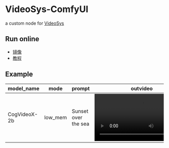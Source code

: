 # VideoSys-ComfyUI
a custom node for [VideoSys](https://github.com/NUS-HPC-AI-Lab/VideoSys)

## Run online
- [镜像](https://www.xiangongyun.com/image/detail/2d27f239-c8f9-43f6-9156-fb1c06b6e3df)
- [教程]()

## Example

model_name | mode | prompt | outvideo
--- | --- | --- | --- 
CogVideoX-2b | low_mem | Sunset over the sea | <video src="https://github.com/user-attachments/assets/b69a5dab-8cd8-4733-bfd0-23dc6258defd" />

